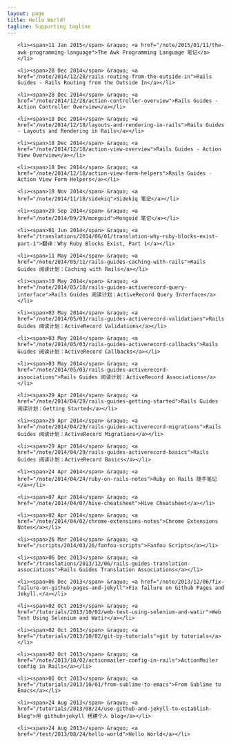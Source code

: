 ```yaml
---
layout: page
title: Hello World!
tagline: Supporting tagline
---
```



<ul class="posts">

    <li><span>11 Jan 2015</span> &raquo; <a href="/note/2015/01/11/the-awk-programming-language">The Awk Programming Language 笔记</a></li>

    <li><span>28 Dec 2014</span> &raquo; <a href="/note/2014/12/28/rails-routing-from-the-outside-in">Rails Guides - Rails Routing from the Outside In</a></li>

    <li><span>28 Dec 2014</span> &raquo; <a href="/note/2014/12/28/action-controller-overview">Rails Guides - Action Controller Overview</a></li>

    <li><span>18 Dec 2014</span> &raquo; <a href="/note/2014/12/18/layouts-and-rendering-in-rails">Rails Guides - Layouts and Rendering in Rails</a></li>

    <li><span>18 Dec 2014</span> &raquo; <a href="/note/2014/12/18/action-view-overview">Rails Guides - Action View Overview</a></li>

    <li><span>18 Dec 2014</span> &raquo; <a href="/note/2014/12/18/action-view-form-helpers">Rails Guides - Action View Form Helpers</a></li>

    <li><span>18 Nov 2014</span> &raquo; <a href="/note/2014/11/18/sidekiq">Sidekiq 笔记</a></li>

    <li><span>29 Sep 2014</span> &raquo; <a href="/note/2014/09/29/mongoid">Mongoid 笔记</a></li>

    <li><span>01 Jun 2014</span> &raquo; <a href="/translations/2014/06/01/translation-why-ruby-blocks-exist-part-1">翻译：Why Ruby Blocks Exist, Part 1</a></li>

    <li><span>11 May 2014</span> &raquo; <a href="/note/2014/05/11/rails-guides-caching-with-rails">Rails Guides 阅读计划：Caching with Rails</a></li>

    <li><span>10 May 2014</span> &raquo; <a href="/note/2014/05/10/rails-guides-activerecord-query-interface">Rails Guides 阅读计划：ActiveRecord Query Interface</a></li>

    <li><span>03 May 2014</span> &raquo; <a href="/note/2014/05/03/rails-guides-activerecord-validations">Rails Guides 阅读计划：ActiveRecord Validations</a></li>

    <li><span>03 May 2014</span> &raquo; <a href="/note/2014/05/03/rails-guides-activerecord-callbacks">Rails Guides 阅读计划：ActiveRecord Callbacks</a></li>

    <li><span>03 May 2014</span> &raquo; <a href="/note/2014/05/03/rails-guides-activerecord-associations">Rails Guides 阅读计划：ActiveRecord Associations</a></li>

    <li><span>29 Apr 2014</span> &raquo; <a href="/note/2014/04/29/rails-guides-getting-started">Rails Guides 阅读计划：Getting Started</a></li>

    <li><span>29 Apr 2014</span> &raquo; <a href="/note/2014/04/29/rails-guides-activerecord-migrations">Rails Guides 阅读计划：ActiveRecord Migrations</a></li>

    <li><span>29 Apr 2014</span> &raquo; <a href="/note/2014/04/29/rails-guides-activerecord-basics">Rails Guides 阅读计划：ActiveRecord Basics</a></li>

    <li><span>24 Apr 2014</span> &raquo; <a href="/note/2014/04/24/ruby-on-rails-notes">Ruby on Rails 随手笔记</a></li>

    <li><span>07 Apr 2014</span> &raquo; <a href="/note/2014/04/07/hive-cheatsheet">Hive Cheatsheet</a></li>

    <li><span>02 Apr 2014</span> &raquo; <a href="/note/2014/04/02/chrome-extensions-notes">Chrome Extensions Notes</a></li>

    <li><span>26 Mar 2014</span> &raquo; <a href="/scripts/2014/03/26/fanfou-scripts">Fanfou Scripts</a></li>

    <li><span>06 Dec 2013</span> &raquo; <a href="/translations/2013/12/06/rails-guides-translation-associations">Rails Guides Translation Associations</a></li>

    <li><span>06 Dec 2013</span> &raquo; <a href="/note/2013/12/06/fix-failure-on-github-pages-and-jekyll">Fix failure on Github Pages and Jekyll.</a></li>

    <li><span>02 Oct 2013</span> &raquo; <a href="/tutorials/2013/10/02/web-test-using-selenium-and-watir">Web Test Using Selenium and Watir</a></li>

    <li><span>02 Oct 2013</span> &raquo; <a href="/tutorials/2013/10/02/git-by-tutorials">git by tutorials</a></li>

    <li><span>02 Oct 2013</span> &raquo; <a href="/note/2013/10/02/actionmailer-config-in-rails">ActionMailer config in Rails</a></li>

    <li><span>01 Oct 2013</span> &raquo; <a href="/tutorials/2013/10/01/from-sublime-to-emacs">From Sublime to Emacs</a></li>

    <li><span>24 Aug 2013</span> &raquo; <a href="/tutorials/2013/08/24/use-github-and-jekyll-to-establish-blog">用 github+jekyll 搭建个人 blog</a></li>

    <li><span>24 Aug 2013</span> &raquo; <a href="/test/2013/08/24/hello-world">Hello World</a></li>

</ul>
